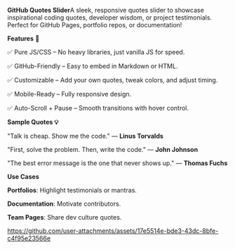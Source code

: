 **GitHub Quotes Slider**A sleek, responsive quotes slider to showcase inspirational coding quotes, developer wisdom, or project testimonials. Perfect for GitHub Pages, portfolio repos, or documentation!

**Features** 🌟

✅ Pure JS/CSS – No heavy libraries, just vanilla JS for speed.

✅ GitHub-Friendly – Easy to embed in Markdown or HTML.

✅ Customizable – Add your own quotes, tweak colors, and adjust timing.

✅ Mobile-Ready – Fully responsive design.

✅ Auto-Scroll + Pause – Smooth transitions with hover control.

**Sample Quotes 💡**

"Talk is cheap. Show me the code." — **Linus Torvalds**

"First, solve the problem. Then, write the code." — **John Johnson**

"The best error message is the one that never shows up." — **Thomas Fuchs**

**Use Cases**

**Portfolios**: Highlight testimonials or mantras.

**Documentation**: Motivate contributors.

**Team Pages**: Share dev culture quotes.


https://github.com/user-attachments/assets/17e5514e-bde3-43dc-8bfe-c4f95e23566e
